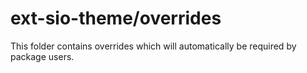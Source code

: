 # ext-sio-theme/overrides

This folder contains overrides which will automatically be required by package users.
